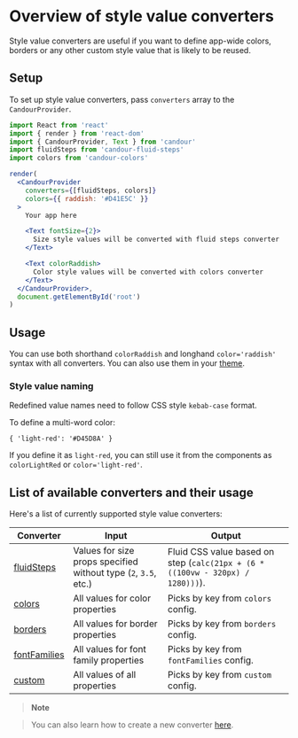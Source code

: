 # Overview of style value converters

Style value converters are useful if you want to define app-wide colors,
borders or any other custom style value that is likely to be reused.

## Setup

To set up style value converters, pass `converters` array to the `CandourProvider`.

```jsx
import React from 'react'
import { render } from 'react-dom'
import { CandourProvider, Text } from 'candour'
import fluidSteps from 'candour-fluid-steps'
import colors from 'candour-colors'

render(
  <CandourProvider
    converters={[fluidSteps, colors]}
    colors={{ raddish: '#D41E5C' }}
  >
    Your app here

    <Text fontSize={2}>
      Size style values will be converted with fluid steps converter
    </Text>

    <Text colorRaddish>
      Color style values will be converted with colors converter
    </Text>
  </CandourProvider>,
  document.getElementById('root')
)
```

## Usage

You can use both shorthand `colorRaddish` and longhand `color='raddish'`
syntax with all converters. You can also use them in your [theme](/docs/theme/base).

### Style value naming

Redefined value names need to follow CSS style `kebab-case` format.

To define a multi-word color:
```
{ 'light-red': '#D45D8A' }
```

If you define it as `light-red`, you can still use it from the components
as `colorLightRed` or `color='light-red'`.

## List of available converters and their usage

Here's a list of currently supported style value converters:

| Converter                                      | Input                                                           | Output
| -------------                                  | --------                                                        | ---
| [fluidSteps](/docs/converters/fluid-steps)     | Values for size props specified without type (`2`, `3.5`, etc.) | Fluid CSS value based on step (`calc(21px + (6 * ((100vw - 320px) / 1280)))`).
| [colors](/docs/converters/colors)              | All values for color properties                                 | Picks by key from `colors` config.
| [borders](/docs/converters/borders)            | All values for border properties                                | Picks by key from `borders` config.
| [fontFamilies](/docs/converters/font-families) | All values for font family properties                           | Picks by key from `fontFamilies` config.
| [custom](/docs/converters/custom)              | All values of all properties                                    | Picks by key from `custom` config.

> **Note**

> You can also learn how to create a new converter [here](/converters/create-new).
